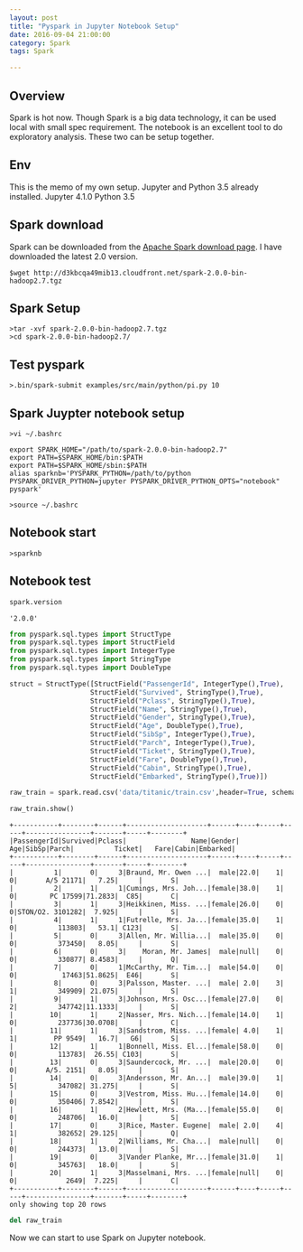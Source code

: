 ```yaml
---
layout: post
title: "Pyspark in Jupyter Notebook Setup"
date: 2016-09-04 21:00:00
category: Spark
tags: Spark

---
```


## Overview
Spark is hot now. Though Spark is a big data technology, it can be used local with small spec requirement. The notebook is an excellent tool to do exploratory analysis. These two can be setup together.




## Env
This is the memo of my own setup. Jupyter and Python 3.5 already installed.
Jupyter 4.1.0
Python 3.5

## Spark download
Spark can be downloaded from the [Apache Spark download page](https://spark.apache.org/downloads.html). I have downloaded the latest 2.0 version.

```
$wget http://d3kbcqa49mib13.cloudfront.net/spark-2.0.0-bin-hadoop2.7.tgz
```

## Spark Setup

```
>tar -xvf spark-2.0.0-bin-hadoop2.7.tgz
>cd spark-2.0.0-bin-hadoop2.7/
```

## Test pyspark

```
>.bin/spark-submit examples/src/main/python/pi.py 10

```

## Spark Juypter notebook setup

```
>vi ~/.bashrc

export SPARK_HOME="/path/to/spark-2.0.0-bin-hadoop2.7"
export PATH=$SPARK_HOME/bin:$PATH
export PATH=$SPARK_HOME/sbin:$PATH
alias sparknb='PYSPARK_PYTHON=/path/to/python PYSPARK_DRIVER_PYTHON=jupyter PYSPARK_DRIVER_PYTHON_OPTS="notebook" pyspark'    

>source ~/.bashrc
```
## Notebook start

```
>sparknb
```

## Notebook test



```python
spark.version
```




    '2.0.0'




```python
from pyspark.sql.types import StructType
from pyspark.sql.types import StructField
from pyspark.sql.types import IntegerType
from pyspark.sql.types import StringType
from pyspark.sql.types import DoubleType

struct = StructType([StructField("PassengerId", IntegerType(),True),
                    StructField("Survived", StringType(),True),
                    StructField("Pclass", StringType(),True),
                    StructField("Name", StringType(),True),
                    StructField("Gender", StringType(),True),
                    StructField("Age", DoubleType(),True),
                    StructField("SibSp", IntegerType(),True),
                    StructField("Parch", IntegerType(),True),
                    StructField("Ticket", StringType(),True),
                    StructField("Fare", DoubleType(),True),
                    StructField("Cabin", StringType(),True),
                    StructField("Embarked", StringType(),True)])
```


```python
raw_train = spark.read.csv('data/titanic/train.csv',header=True, schema=struct)
```


```python
raw_train.show()
```

    +-----------+--------+------+--------------------+------+----+-----+-----+----------------+-------+-----+--------+
    |PassengerId|Survived|Pclass|                Name|Gender| Age|SibSp|Parch|          Ticket|   Fare|Cabin|Embarked|
    +-----------+--------+------+--------------------+------+----+-----+-----+----------------+-------+-----+--------+
    |          1|       0|     3|Braund, Mr. Owen ...|  male|22.0|    1|    0|       A/5 21171|   7.25|     |       S|
    |          2|       1|     1|Cumings, Mrs. Joh...|female|38.0|    1|    0|        PC 17599|71.2833|  C85|       C|
    |          3|       1|     3|Heikkinen, Miss. ...|female|26.0|    0|    0|STON/O2. 3101282|  7.925|     |       S|
    |          4|       1|     1|Futrelle, Mrs. Ja...|female|35.0|    1|    0|          113803|   53.1| C123|       S|
    |          5|       0|     3|Allen, Mr. Willia...|  male|35.0|    0|    0|          373450|   8.05|     |       S|
    |          6|       0|     3|    Moran, Mr. James|  male|null|    0|    0|          330877| 8.4583|     |       Q|
    |          7|       0|     1|McCarthy, Mr. Tim...|  male|54.0|    0|    0|           17463|51.8625|  E46|       S|
    |          8|       0|     3|Palsson, Master. ...|  male| 2.0|    3|    1|          349909| 21.075|     |       S|
    |          9|       1|     3|Johnson, Mrs. Osc...|female|27.0|    0|    2|          347742|11.1333|     |       S|
    |         10|       1|     2|Nasser, Mrs. Nich...|female|14.0|    1|    0|          237736|30.0708|     |       C|
    |         11|       1|     3|Sandstrom, Miss. ...|female| 4.0|    1|    1|         PP 9549|   16.7|   G6|       S|
    |         12|       1|     1|Bonnell, Miss. El...|female|58.0|    0|    0|          113783|  26.55| C103|       S|
    |         13|       0|     3|Saundercock, Mr. ...|  male|20.0|    0|    0|       A/5. 2151|   8.05|     |       S|
    |         14|       0|     3|Andersson, Mr. An...|  male|39.0|    1|    5|          347082| 31.275|     |       S|
    |         15|       0|     3|Vestrom, Miss. Hu...|female|14.0|    0|    0|          350406| 7.8542|     |       S|
    |         16|       1|     2|Hewlett, Mrs. (Ma...|female|55.0|    0|    0|          248706|   16.0|     |       S|
    |         17|       0|     3|Rice, Master. Eugene|  male| 2.0|    4|    1|          382652| 29.125|     |       Q|
    |         18|       1|     2|Williams, Mr. Cha...|  male|null|    0|    0|          244373|   13.0|     |       S|
    |         19|       0|     3|Vander Planke, Mr...|female|31.0|    1|    0|          345763|   18.0|     |       S|
    |         20|       1|     3|Masselmani, Mrs. ...|female|null|    0|    0|            2649|  7.225|     |       C|
    +-----------+--------+------+--------------------+------+----+-----+-----+----------------+-------+-----+--------+
    only showing top 20 rows
    



```python
del raw_train
```

Now we can start to use Spark on Jupyter notebook.


